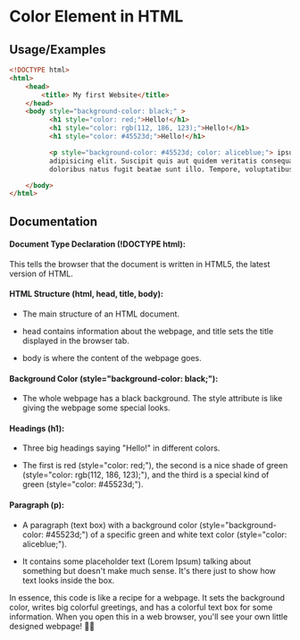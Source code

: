 

# Color Element in HTML




## Usage/Examples

```html
<!DOCTYPE html>
<html>
    <head>
        <title> My first Website</title>
    </head>
    <body style="background-color: black;" >
          <h1 style="color: red;">Hello!</h1>
          <h1 style="color: rgb(112, 186, 123);">Hello!</h1>
          <h1 style="color: #45523d;">Hello!</h1>

          <p style="background-color: #45523d; color: aliceblue;"> ipsum dolor sit amet consectetur, 
          adipisicing elit. Suscipit quis aut quidem veritatis consequatur? Exercitationem autem, 
          doloribus natus fugit beatae sunt illo. Tempore, voluptatibus veritatis? Facere quibusdam placeat tenetur similique.</p>

    </body>
</html>

```


## Documentation

#### Document Type Declaration (!DOCTYPE html):

This tells the browser that the document is written in HTML5, the latest version of HTML.

#### HTML Structure (html, head, title, body):

* The main structure of an HTML document.

* head contains information about the webpage, and title sets the title displayed in the browser tab.

* body is where the content of the webpage goes.

#### Background Color (style="background-color: black;"):

* The whole webpage has a black background. The style attribute is like giving the webpage some special looks.

#### Headings (h1):

* Three big headings saying "Hello!" in different colors.

* The first is red (style="color: red;"), the second is a nice shade of green (style="color: rgb(112, 186, 123);"), and the third is a special kind of green (style="color: #45523d;").

#### Paragraph (p):

* A paragraph (text box) with a background color (style="background-color: #45523d;") of a specific green and white text color (style="color: aliceblue;").

* It contains some placeholder text (Lorem Ipsum) talking about something but doesn't make much sense. It's there just to show how text looks inside the box.

In essence, this code is like a recipe for a webpage. It sets the background color, writes big colorful greetings, and has a colorful text box for some information. When you open this in a web browser, you'll see your own little designed webpage! 🎨🚀

